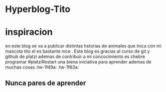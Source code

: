 # Hyperblog-Tito
# inspiracion
en este blog se va a publicar distintas hstorias de animales que inica con mi mascota tito el es bastante nice .
Este blog es gracias al curso de git y github de platzi ademas de contribuir a mi concocimiento es chebre programar #platziRestart una biena iniciativa para aprender ademas de muchas cosas :tw-1f49a: :tw-1f63a:

## Nunca pares de aprender
